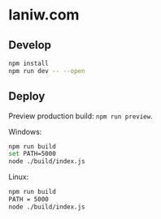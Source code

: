 # laniw.com

## Develop

```bash
npm install
npm run dev -- --open
```

## Deploy

Preview production build: `npm run preview`.

Windows:

```bash
npm run build
set PATH=5000
node ./build/index.js
```

Linux:

```bash
npm run build
PATH = 5000
node ./build/index.js
```